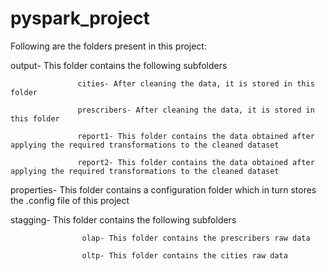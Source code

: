 # pyspark_project
 Following are the folders present in this project:
 
 output- This folder contains the following subfolders
                   
                   cities- After cleaning the data, it is stored in this folder
                   
                   prescribers- After cleaning the data, it is stored in this folder
                   
                   report1- This folder contains the data obtained after applying the required transformations to the cleaned dataset
                   
                   report2- This folder contains the data obtained after applying the required transformations to the cleaned dataset

properties- This folder contains a configuration folder which in turn stores the .config file of this project

stagging- This folder contains the following subfolders
                   
                    olap- This folder contains the prescribers raw data
                    
                    oltp- This folder contains the cities raw data

